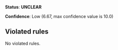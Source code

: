 **Status**: **UNCLEAR**

**Confidence**: Low (6.67, max confidence value is 10.0)

## Violated rules

No violated rules.
